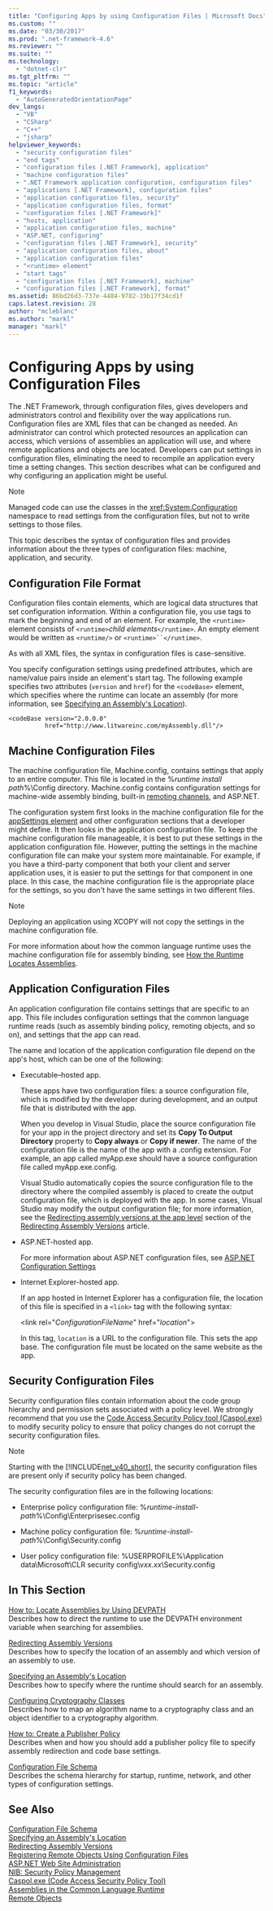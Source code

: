 ```yaml
---
title: "Configuring Apps by using Configuration Files | Microsoft Docs"
ms.custom: ""
ms.date: "03/30/2017"
ms.prod: ".net-framework-4.6"
ms.reviewer: ""
ms.suite: ""
ms.technology: 
  - "dotnet-clr"
ms.tgt_pltfrm: ""
ms.topic: "article"
f1_keywords: 
  - "AutoGeneratedOrientationPage"
dev_langs: 
  - "VB"
  - "CSharp"
  - "C++"
  - "jsharp"
helpviewer_keywords: 
  - "security configuration files"
  - "end tags"
  - "configuration files [.NET Framework], application"
  - "machine configuration files"
  - ".NET Framework application configuration, configuration files"
  - "applications [.NET Framework], configuration files"
  - "application configuration files, security"
  - "application configuration files, format"
  - "configuration files [.NET Framework]"
  - "hosts, application"
  - "application configuration files, machine"
  - "ASP.NET, configuring"
  - "configuration files [.NET Framework], security"
  - "application configuration files, about"
  - "application configuration files"
  - "<runtime> element"
  - "start tags"
  - "configuration files [.NET Framework], machine"
  - "configuration files [.NET Framework], format"
ms.assetid: 86bd26d3-737e-4484-9782-19b17f34cd1f
caps.latest.revision: 28
author: "mcleblanc"
ms.author: "markl"
manager: "markl"
---
```

# Configuring Apps by using Configuration Files
The .NET Framework, through configuration files, gives developers and administrators control and flexibility over the way applications run. Configuration files are XML files that can be changed as needed. An administrator can control which protected resources an application can access, which versions of assemblies an application will use, and where remote applications and objects are located. Developers can put settings in configuration files, eliminating the need to recompile an application every time a setting changes. This section describes what can be configured and why configuring an application might be useful.  
  
> [!NOTE]
>  Managed code can use the classes in the <xref:System.Configuration> namespace to read settings from the configuration files, but not to write settings to those files.  
  
 This topic describes the syntax of configuration files and provides information about the three types of configuration files: machine, application, and security.  
  
## Configuration File Format  
 Configuration files contain elements, which are logical data structures that set configuration information. Within a configuration file, you use tags to mark the beginning and end of an element. For example, the `<runtime>` element consists of `<runtime>`*child elements*`</runtime>`. An empty element would be written as `<runtime/>` or `<runtime>``</runtime>`.  
  
 As with all XML files, the syntax in configuration files is case-sensitive.  
  
 You specify configuration settings using predefined attributes, which are name/value pairs inside an element's start tag. The following example specifies two attributes (`version` and `href`) for the `<codeBase>` element, which specifies where the runtime can locate an assembly (for more information, see [Specifying an Assembly's Location](../../../docs/framework/configuring-apps/specifying-assembly-location.md)).  
  
```  
<codeBase version="2.0.0.0"  
          href="http://www.litwareinc.com/myAssembly.dll"/>  
```  
  
## Machine Configuration Files  
 The machine configuration file, Machine.config, contains settings that apply to an entire computer. This file is located in the %*runtime install path*%\Config directory. Machine.config contains configuration settings for machine-wide assembly binding, built-in [remoting channels](http://msdn.microsoft.com/en-us/6e9b60e0-9bc0-47b4-a8ef-3b78585f9a18), and ASP.NET.  
  
 The configuration system first looks in the machine configuration file for the [appSettings element](http://msdn.microsoft.com/en-us/0d65a3f1-c522-423d-89b6-44921b6daebb) and other configuration sections that a developer might define. It then looks in the application configuration file. To keep the machine configuration file manageable, it is best to put these settings in the application configuration file. However, putting the settings in the machine configuration file can make your system more maintainable. For example, if you have a third-party component that both your client and server application uses, it is easier to put the settings for that component in one place. In this case, the machine configuration file is the appropriate place for the settings, so you don't have the same settings in two different files.  
  
> [!NOTE]
>  Deploying an application using XCOPY will not copy the settings in the machine configuration file.  
  
 For more information about how the common language runtime uses the machine configuration file for assembly binding, see [How the Runtime Locates Assemblies](../../../docs/framework/deployment/how-the-runtime-locates-assemblies.md).  
  
## Application Configuration Files  
 An application configuration file contains settings that are specific to an app. This file includes configuration settings that the common language runtime reads (such as assembly binding policy, remoting objects, and so on), and settings that the app can read.  
  
 The name and location of the application configuration file depend on the app's host, which can be one of the following:  
  
-   Executable–hosted app.  
  
     These apps have two configuration files:  a source configuration file, which is modified by the developer during development, and an output file that is distributed with the app.  
  
     When you develop in Visual Studio, place the source configuration file for your app in the project directory and set its **Copy To Output Directory** property to **Copy always** or **Copy if newer**. The name of the configuration file is the name of the app with a .config extension. For example, an app called myApp.exe should have a source configuration file called myApp.exe.config.  
  
     Visual Studio automatically copies the source configuration file to the directory where the compiled assembly is placed to create the output configuration file, which is deployed with the app. In some cases, Visual Studio may modify the output configuration file; for more information, see the [Redirecting assembly versions at the app level](../../../docs/framework/configuring-apps/redirecting-assembly-versions.md#BKMK_Redirectingassemblyversionsattheapplevel) section of the [Redirecting Assembly Versions](../../../docs/framework/configuring-apps/redirecting-assembly-versions.md) article.  
  
-   ASP.NET-hosted app.  
  
     For more information about ASP.NET configuration files, see [ASP.NET Configuration Settings](http://msdn.microsoft.com/en-us/116608f3-c03d-4413-9fc7-978703e18b0f)  
  
-   Internet Explorer-hosted app.  
  
     If an app hosted in Internet Explorer has a configuration file, the location of this file is specified in a `<link>` tag with the following syntax:  
  
     \<link rel="*ConfigurationFileName*" href="*location*">  
  
     In this tag, `location` is a URL to the configuration file. This sets the app base. The configuration file must be located on the same website as the app.  
  
## Security Configuration Files  
 Security configuration files contain information about the code group hierarchy and permission sets associated with a policy level. We strongly recommend that you use the [Code Access Security Policy tool (Caspol.exe)](../../../docs/framework/tools/caspol-exe-code-access-security-policy-tool.md) to modify security policy to ensure that policy changes do not corrupt the security configuration files.  
  
> [!NOTE]
>  Starting with the [!INCLUDE[net_v40_short](../../../includes/net-v40-short-md.md)], the security configuration files are present only if security policy has been changed.  
  
 The security configuration files are in the following locations:  
  
-   Enterprise policy configuration file: %*runtime-install-path*%\Config\Enterprisesec.config  
  
-   Machine policy configuration file: %*runtime-install-path*%\Config\Security.config  
  
-   User policy configuration file: %USERPROFILE%\Application data\Microsoft\CLR security config\v*xx.xx*\Security.config  
  
## In This Section  
 [How to: Locate Assemblies by Using DEVPATH](../../../docs/framework/configuring-apps/how-to-locate-assemblies-by-using-devpath.md)  
 Describes how to direct the runtime to use the DEVPATH environment variable when searching for assemblies.  
  
 [Redirecting Assembly Versions](../../../docs/framework/configuring-apps/redirecting-assembly-versions.md)  
 Describes how to specify the location of an assembly and which version of an assembly to use.  
  
 [Specifying an Assembly's Location](../../../docs/framework/configuring-apps/specifying-assembly-location.md)  
 Describes how to specify where the runtime should search for an assembly.  
  
 [Configuring Cryptography Classes](../../../docs/framework/configuring-apps/configuring-cryptography-classes.md)  
 Describes how to map an algorithm name to a cryptography class and an object identifier to a cryptography algorithm.  
  
 [How to: Create a Publisher Policy](../../../docs/framework/configuring-apps/how-to-create-a-publisher-policy.md)  
 Describes when and how you should add a publisher policy file to specify assembly redirection and code base settings.  
  
 [Configuration File Schema](../../../docs/framework/configuring-apps/file-schema/configuration-file-schema.md)  
 Describes the schema hierarchy for startup, runtime, network, and other types of configuration settings.  
  
## See Also  
 [Configuration File Schema](../../../docs/framework/configuring-apps/file-schema/configuration-file-schema.md)   
 [Specifying an Assembly's Location](../../../docs/framework/configuring-apps/specifying-assembly-location.md)   
 [Redirecting Assembly Versions](../../../docs/framework/configuring-apps/redirecting-assembly-versions.md)   
 [Registering Remote Objects Using Configuration Files](http://msdn.microsoft.com/en-us/bc503ee1-c811-4f82-9525-470343326adc)   
 [ASP.NET Web Site Administration](../Topic/ASP.NET%20Web%20Site%20Administration.md)   
 [NIB: Security Policy Management](http://msdn.microsoft.com/en-us/d754e05d-29dc-4d3a-a2c2-95eaaf1b82b9)   
 [Caspol.exe (Code Access Security Policy Tool)](../../../docs/framework/tools/caspol-exe-code-access-security-policy-tool.md)   
 [Assemblies in the Common Language Runtime](../../../docs/framework/app-domains/assemblies-in-the-common-language-runtime.md)   
 [Remote Objects](http://msdn.microsoft.com/en-us/515686e6-0a8d-42f7-8188-73abede57c58)